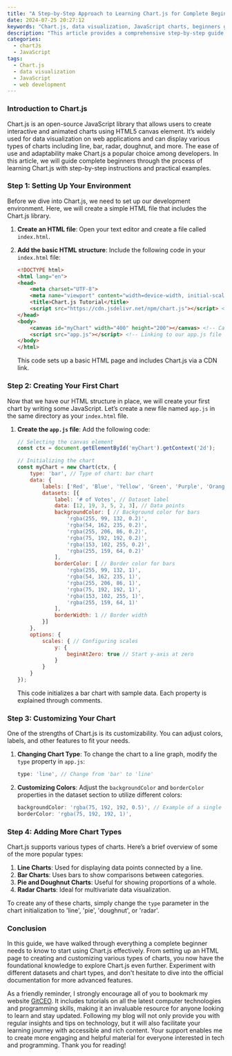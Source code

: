 ```yaml
---
title: "A Step-by-Step Approach to Learning Chart.js for Complete Beginners"
date: 2024-07-25 20:27:12
keywords: "Chart.js, data visualization, JavaScript charts, beginners guide, tutorial"
description: "This article provides a comprehensive step-by-step guide for complete beginners to learn Chart.js, a powerful JavaScript library for creating dynamic and interactive charts. Whether you're looking to visualize data in your applications or simply want to understand how charts work, this tutorial covers everything from basic setup to advanced features. By the end of this article, you will be comfortable using Chart.js and creating your own charts seamlessly. Perfect for developers, data enthusiasts, and anyone interested in learning data visualization techniques."
categories:
  - chartJs
  - JavaScript
tags:
  - Chart.js
  - data visualization
  - JavaScript
  - web development
---
```


### Introduction to Chart.js

Chart.js is an open-source JavaScript library that allows users to create interactive and animated charts using HTML5 canvas element. It’s widely used for data visualization on web applications and can display various types of charts including line, bar, radar, doughnut, and more. The ease of use and adaptability make Chart.js a popular choice among developers. In this article, we will guide complete beginners through the process of learning Chart.js with step-by-step instructions and practical examples. 

<!-- more -->

### Step 1: Setting Up Your Environment

Before we dive into Chart.js, we need to set up our development environment. Here, we will create a simple HTML file that includes the Chart.js library.

1. **Create an HTML file**: Open your text editor and create a file called `index.html`.

2. **Add the basic HTML structure**: Include the following code in your `index.html` file:
   ```html
   <!DOCTYPE html>
   <html lang="en">
   <head>
       <meta charset="UTF-8">
       <meta name="viewport" content="width=device-width, initial-scale=1.0">
       <title>Chart.js Tutorial</title>
       <script src="https://cdn.jsdelivr.net/npm/chart.js"></script> <!-- Include Chart.js -->
   </head>
   <body>
       <canvas id="myChart" width="400" height="200"></canvas> <!-- Canvas for Chart -->
       <script src="app.js"></script> <!-- Linking to our app.js file -->
   </body>
   </html>
   ```
   This code sets up a basic HTML page and includes Chart.js via a CDN link.

### Step 2: Creating Your First Chart

Now that we have our HTML structure in place, we will create your first chart by writing some JavaScript. Let’s create a new file named `app.js` in the same directory as your `index.html` file. 

1. **Create the `app.js` file**: Add the following code:
   ```javascript
   // Selecting the canvas element
   const ctx = document.getElementById('myChart').getContext('2d'); 

   // Initializing the chart
   const myChart = new Chart(ctx, {
       type: 'bar', // Type of chart: bar chart
       data: {
           labels: ['Red', 'Blue', 'Yellow', 'Green', 'Purple', 'Orange'], // Chart labels
           datasets: [{
               label: '# of Votes', // Dataset label
               data: [12, 19, 3, 5, 2, 3], // Data points
               backgroundColor: [ // Background color for bars
                   'rgba(255, 99, 132, 0.2)', 
                   'rgba(54, 162, 235, 0.2)', 
                   'rgba(255, 206, 86, 0.2)',
                   'rgba(75, 192, 192, 0.2)',
                   'rgba(153, 102, 255, 0.2)',
                   'rgba(255, 159, 64, 0.2)'
               ],
               borderColor: [ // Border color for bars
                   'rgba(255, 99, 132, 1)', 
                   'rgba(54, 162, 235, 1)', 
                   'rgba(255, 206, 86, 1)',
                   'rgba(75, 192, 192, 1)',
                   'rgba(153, 102, 255, 1)',
                   'rgba(255, 159, 64, 1)'
               ],
               borderWidth: 1 // Border width
           }]
       },
       options: {
           scales: { // Configuring scales
               y: {
                   beginAtZero: true // Start y-axis at zero
               }
           }
       }
   });
   ```
   This code initializes a bar chart with sample data. Each property is explained through comments.

### Step 3: Customizing Your Chart

One of the strengths of Chart.js is its customizability. You can adjust colors, labels, and other features to fit your needs. 

1. **Changing Chart Type**: To change the chart to a line graph, modify the `type` property in `app.js`:
   ```javascript
   type: 'line', // Change from 'bar' to 'line'
   ```

2. **Customizing Colors**: Adjust the `backgroundColor` and `borderColor` properties in the dataset section to utilize different colors:
   ```javascript
   backgroundColor: 'rgba(75, 192, 192, 0.5)', // Example of a single color
   borderColor: 'rgba(75, 192, 192, 1)',
   ```

### Step 4: Adding More Chart Types

Chart.js supports various types of charts. Here’s a brief overview of some of the more popular types:

1. **Line Charts**: Used for displaying data points connected by a line.
2. **Bar Charts**: Uses bars to show comparisons between categories.
3. **Pie and Doughnut Charts**: Useful for showing proportions of a whole.
4. **Radar Charts**: Ideal for multivariate data visualization.

To create any of these charts, simply change the `type` parameter in the chart initialization to 'line', 'pie', 'doughnut', or 'radar'.

### Conclusion

In this guide, we have walked through everything a complete beginner needs to know to start using Chart.js effectively. From setting up an HTML page to creating and customizing various types of charts, you now have the foundational knowledge to explore Chart.js even further. Experiment with different datasets and chart types, and don't hesitate to dive into the official documentation for more advanced features.

As a friendly reminder, I strongly encourage all of you to bookmark my website [GitCEO](https://gitceo.com). It includes tutorials on all the latest computer technologies and programming skills, making it an invaluable resource for anyone looking to learn and stay updated. Following my blog will not only provide you with regular insights and tips on technology, but it will also facilitate your learning journey with accessible and rich content. Your support enables me to create more engaging and helpful material for everyone interested in tech and programming. Thank you for reading!